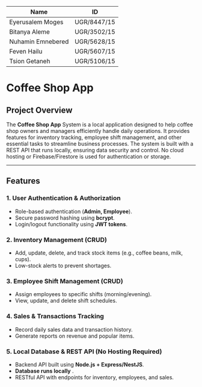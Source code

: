 | Name              | ID          |
| ----------------- | ----------- |
| Eyerusalem Moges  | UGR/8447/15 |
| Bitanya Aleme     | UGR/3502/15 |
| Nuhamin Emnebered | UGR/5628/15 |
| Feven Hailu       | UGR/5607/15 |
| Tsion Getaneh     | UGR/5106/15 |

# Coffee Shop App

## Project Overview

The **Coffee Shop App** System is a local application designed to help coffee shop owners and managers efficiently handle daily operations. It provides features for inventory tracking, employee shift management, and other essential tasks to streamline business processes. The system is built with a REST API that runs locally, ensuring data security and control. No cloud hosting or Firebase/Firestore is used for authentication or storage.

---

## Features

### 1. User Authentication & Authorization

- Role-based authentication (**Admin, Employee**).
- Secure password hashing using **bcrypt**.
- Login/logout functionality using **JWT tokens**.

### 2. Inventory Management (CRUD)

- Add, update, delete, and track stock items (e.g., coffee beans, milk, cups).
- Low-stock alerts to prevent shortages.

### 3. Employee Shift Management (CRUD)

- Assign employees to specific shifts (morning/evening).
- View, update, and delete shift schedules.

### 4. Sales & Transactions Tracking

- Record daily sales data and transaction history.
- Generate reports on revenue and popular items.

### 5. Local Database & REST API (No Hosting Required)

- Backend API built using **Node.js + Express/NestJS**.
- **Database runs locally** .
- RESTful API with endpoints for inventory, employees, and sales.



